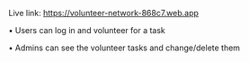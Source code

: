 Live link: https://volunteer-network-868c7.web.app

• Users can log in and volunteer for a task

• Admins can see the volunteer tasks and change/delete
them
